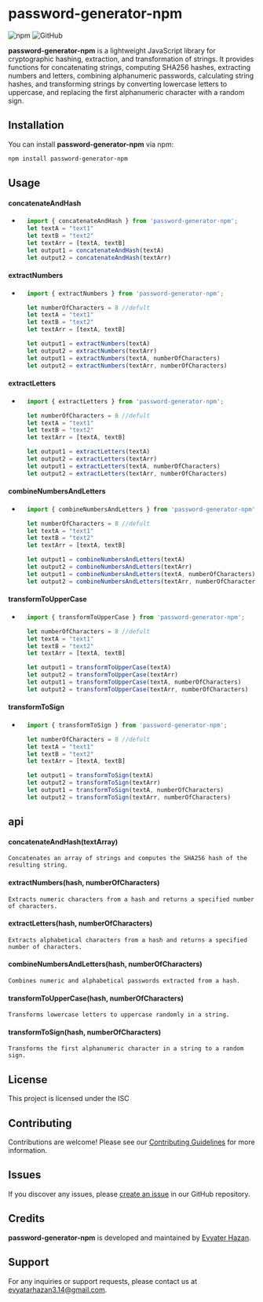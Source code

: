 # password-generator-npm

![npm](https://img.shields.io/npm/v/password-generator-npm)
![GitHub](https://img.shields.io/github/license/Evyatar-Hazan/password-generator-npm)

**password-generator-npm** is a lightweight JavaScript library for cryptographic hashing, extraction, and transformation of strings. It provides functions for concatenating strings, computing SHA256 hashes, extracting numbers and letters, combining alphanumeric passwords, calculating string hashes, and transforming strings by converting lowercase letters to uppercase, and replacing the first alphanumeric character with a random sign.

## Installation

You can install **password-generator-npm** via npm:

```bash
npm install password-generator-npm
```

## Usage

#### concatenateAndHash
- ```javascript
    import { concatenateAndHash } from 'password-generator-npm';
    let textA = "text1"
    let textB = "text2"
    let textArr = [textA, textB]
    let output1 = concatenateAndHash(textA)
    let output2 = concatenateAndHash(textArr)
    ```
#### extractNumbers
- ```javascript
    import { extractNumbers } from 'password-generator-npm';

    let numberOfCharacters = 8 //defult
    let textA = "text1"
    let textB = "text2"
    let textArr = [textA, textB]

    let output1 = extractNumbers(textA)
    let output2 = extractNumbers(textArr)
    let output1 = extractNumbers(textA, numberOfCharacters)
    let output2 = extractNumbers(textArr, numberOfCharacters)
    ```
#### extractLetters
- ```javascript
    import { extractLetters } from 'password-generator-npm';

    let numberOfCharacters = 8 //defult
    let textA = "text1"
    let textB = "text2"
    let textArr = [textA, textB]

    let output1 = extractLetters(textA)
    let output2 = extractLetters(textArr)
    let output1 = extractLetters(textA, numberOfCharacters)
    let output2 = extractLetters(textArr, numberOfCharacters)
    ```
#### combineNumbersAndLetters
- ```javascript
    import { combineNumbersAndLetters } from 'password-generator-npm';

    let numberOfCharacters = 8 //defult
    let textA = "text1"
    let textB = "text2"
    let textArr = [textA, textB]

    let output1 = combineNumbersAndLetters(textA)
    let output2 = combineNumbersAndLetters(textArr)
    let output1 = combineNumbersAndLetters(textA, numberOfCharacters)
    let output2 = combineNumbersAndLetters(textArr, numberOfCharacters)
    ```
#### transformToUpperCase
- ```javascript
    import { transformToUpperCase } from 'password-generator-npm';

    let numberOfCharacters = 8 //defult
    let textA = "text1"
    let textB = "text2"
    let textArr = [textA, textB]

    let output1 = transformToUpperCase(textA)
    let output2 = transformToUpperCase(textArr)
    let output1 = transformToUpperCase(textA, numberOfCharacters)
    let output2 = transformToUpperCase(textArr, numberOfCharacters)
    ```
#### transformToSign
- ```javascript
    import { transformToSign } from 'password-generator-npm';

    let numberOfCharacters = 8 //defult
    let textA = "text1"
    let textB = "text2"
    let textArr = [textA, textB]

    let output1 = transformToSign(textA)
    let output2 = transformToSign(textArr)
    let output1 = transformToSign(textA, numberOfCharacters)
    let output2 = transformToSign(textArr, numberOfCharacters)
    ```
## api

#### concatenateAndHash(textArray)
    Concatenates an array of strings and computes the SHA256 hash of the resulting string.

#### extractNumbers(hash, numberOfCharacters)
    Extracts numeric characters from a hash and returns a specified number of characters.

#### extractLetters(hash, numberOfCharacters)
    Extracts alphabetical characters from a hash and returns a specified number of characters.

#### combineNumbersAndLetters(hash, numberOfCharacters)
    Combines numeric and alphabetical passwords extracted from a hash.

#### transformToUpperCase(hash, numberOfCharacters)
    Transforms lowercase letters to uppercase randomly in a string.

#### transformToSign(hash, numberOfCharacters)
    Transforms the first alphanumeric character in a string to a random sign.


## License

This project is licensed under the ISC

## Contributing

Contributions are welcome! Please see our [Contributing Guidelines](CONTRIBUTING.md) for more information.

## Issues

If you discover any issues, please [create an issue](https://github.com/Evyatar-Hazan/password-generator-npm/issues) in our GitHub repository.

## Credits

**password-generator-npm** is developed and maintained by [Evyater Hazan](https://github.com/Evyatar-Hazan).

## Support

For any inquiries or support requests, please contact us at [evyatarhazan3.14@gmail.com](mailto:evyatarhazan3.14@gmail.com).